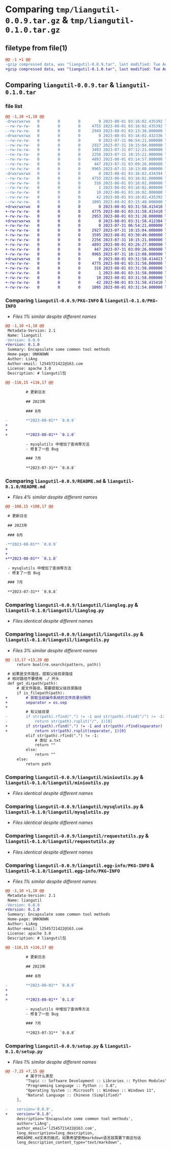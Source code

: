 # Comparing `tmp/liangutil-0.0.9.tar.gz` & `tmp/liangutil-0.1.0.tar.gz`

## filetype from file(1)

```diff
@@ -1 +1 @@
-gzip compressed data, was "liangutil-0.0.9.tar", last modified: Tue Aug  1 03:16:02 2023, max compression
+gzip compressed data, was "liangutil-0.1.0.tar", last modified: Tue Aug  1 03:31:58 2023, max compression
```

## Comparing `liangutil-0.0.9.tar` & `liangutil-0.1.0.tar`

### file list

```diff
@@ -1,18 +1,18 @@
-drwxrwxrwx   0        0        0        0 2023-08-01 03:16:02.435392 liangutil-0.0.9/
--rw-rw-rw-   0        0        0     4755 2023-08-01 03:16:02.435392 liangutil-0.0.9/PKG-INFO
--rw-rw-rw-   0        0        0     2949 2023-08-01 03:13:38.000000 liangutil-0.0.9/README.md
-drwxrwxrwx   0        0        0        0 2023-08-01 03:16:02.432336 liangutil-0.0.9/liangutil/
--rw-rw-rw-   0        0        0        0 2023-07-31 06:54:21.000000 liangutil-0.0.9/liangutil/__init__.py
--rw-rw-rw-   0        0        0     2927 2023-07-31 10:15:04.000000 liangutil-0.0.9/liangutil/lianglog.py
--rw-rw-rw-   0        0        0     3493 2023-07-31 07:12:21.000000 liangutil-0.0.9/liangutil/liangutils.py
--rw-rw-rw-   0        0        0     2256 2023-07-31 10:15:21.000000 liangutil-0.0.9/liangutil/minioutils.py
--rw-rw-rw-   0        0        0     4893 2023-08-01 03:14:57.000000 liangutil-0.0.9/liangutil/mysqlutils.py
--rw-rw-rw-   0        0        0      447 2023-07-31 03:09:26.000000 liangutil-0.0.9/liangutil/redisutils.py
--rw-rw-rw-   0        0        0     9965 2023-07-31 10:13:08.000000 liangutil-0.0.9/liangutil/requestutils.py
-drwxrwxrwx   0        0        0        0 2023-08-01 03:16:02.434394 liangutil-0.0.9/liangutil.egg-info/
--rw-rw-rw-   0        0        0     4755 2023-08-01 03:16:02.000000 liangutil-0.0.9/liangutil.egg-info/PKG-INFO
--rw-rw-rw-   0        0        0      316 2023-08-01 03:16:02.000000 liangutil-0.0.9/liangutil.egg-info/SOURCES.txt
--rw-rw-rw-   0        0        0        1 2023-08-01 03:16:02.000000 liangutil-0.0.9/liangutil.egg-info/dependency_links.txt
--rw-rw-rw-   0        0        0       10 2023-08-01 03:16:02.000000 liangutil-0.0.9/liangutil.egg-info/top_level.txt
--rw-rw-rw-   0        0        0       42 2023-08-01 03:16:02.435392 liangutil-0.0.9/setup.cfg
--rw-rw-rw-   0        0        0     1095 2023-08-01 03:15:40.000000 liangutil-0.0.9/setup.py
+drwxrwxrwx   0        0        0        0 2023-08-01 03:31:58.415410 liangutil-0.1.0/
+-rw-rw-rw-   0        0        0     4775 2023-08-01 03:31:58.415410 liangutil-0.1.0/PKG-INFO
+-rw-rw-rw-   0        0        0     2953 2023-08-01 03:31:28.000000 liangutil-0.1.0/README.md
+drwxrwxrwx   0        0        0        0 2023-08-01 03:31:58.412384 liangutil-0.1.0/liangutil/
+-rw-rw-rw-   0        0        0        0 2023-07-31 06:54:21.000000 liangutil-0.1.0/liangutil/__init__.py
+-rw-rw-rw-   0        0        0     2927 2023-07-31 10:15:04.000000 liangutil-0.1.0/liangutil/lianglog.py
+-rw-rw-rw-   0        0        0     3595 2023-08-01 03:30:49.000000 liangutil-0.1.0/liangutil/liangutils.py
+-rw-rw-rw-   0        0        0     2256 2023-07-31 10:15:21.000000 liangutil-0.1.0/liangutil/minioutils.py
+-rw-rw-rw-   0        0        0     4893 2023-08-01 03:26:27.000000 liangutil-0.1.0/liangutil/mysqlutils.py
+-rw-rw-rw-   0        0        0      447 2023-07-31 03:09:26.000000 liangutil-0.1.0/liangutil/redisutils.py
+-rw-rw-rw-   0        0        0     9965 2023-07-31 10:13:08.000000 liangutil-0.1.0/liangutil/requestutils.py
+drwxrwxrwx   0        0        0        0 2023-08-01 03:31:58.414413 liangutil-0.1.0/liangutil.egg-info/
+-rw-rw-rw-   0        0        0     4775 2023-08-01 03:31:58.000000 liangutil-0.1.0/liangutil.egg-info/PKG-INFO
+-rw-rw-rw-   0        0        0      316 2023-08-01 03:31:58.000000 liangutil-0.1.0/liangutil.egg-info/SOURCES.txt
+-rw-rw-rw-   0        0        0        1 2023-08-01 03:31:58.000000 liangutil-0.1.0/liangutil.egg-info/dependency_links.txt
+-rw-rw-rw-   0        0        0       10 2023-08-01 03:31:58.000000 liangutil-0.1.0/liangutil.egg-info/top_level.txt
+-rw-rw-rw-   0        0        0       42 2023-08-01 03:31:58.415410 liangutil-0.1.0/setup.cfg
+-rw-rw-rw-   0        0        0     1095 2023-08-01 03:31:54.000000 liangutil-0.1.0/setup.py
```

### Comparing `liangutil-0.0.9/PKG-INFO` & `liangutil-0.1.0/PKG-INFO`

 * *Files 1% similar despite different names*

```diff
@@ -1,10 +1,10 @@
 Metadata-Version: 2.1
 Name: liangutil
-Version: 0.0.9
+Version: 0.1.0
 Summary: Encapsulate some common tool methods
 Home-page: UNKNOWN
 Author: LiAng
 Author-email: l2545721422@163.com
 License: apache 3.0
 Description: # liangutil包
         
@@ -116,15 +116,17 @@
         
         # 更新日志
         
         ## 2023年
         
         ### 8月
         
-        **2023-08-01** `0.0.9`
+        
+        
+        **2023-08-01** `0.1.0`
         
         - mysqlutils 中增加了查询等方法
         - 修复了一些 Bug
         
         ### 7月
         
         **2023-07-31** `0.0.8`
```

### Comparing `liangutil-0.0.9/README.md` & `liangutil-0.1.0/README.md`

 * *Files 4% similar despite different names*

```diff
@@ -108,15 +108,17 @@
 
 # 更新日志
 
 ## 2023年
 
 ### 8月
 
-**2023-08-01** `0.0.9`
+
+
+**2023-08-01** `0.1.0`
 
 - mysqlutils 中增加了查询等方法
 - 修复了一些 Bug
 
 ### 7月
 
 **2023-07-31** `0.0.8`
```

### Comparing `liangutil-0.0.9/liangutil/lianglog.py` & `liangutil-0.1.0/liangutil/lianglog.py`

 * *Files identical despite different names*

### Comparing `liangutil-0.0.9/liangutil/liangutils.py` & `liangutil-0.1.0/liangutil/liangutils.py`

 * *Files 3% similar despite different names*

```diff
@@ -13,17 +13,20 @@
     return bool(re.search(pattern, path))
 
 # 如果是文件路径，提取父级目录路径
 # 相对路径不要使用 ./ 开头
 def get_dirpath(path):
     # 是文件路径，需要提取父级目录路径
     if is_filepath(path):
+        # 获取当前操作系统的文件目录分隔符
+        separator = os.sep
+
         # 有父级目录
-        if str(path).rfind(".") != -1 and str(path).rfind("/") != -1:
-            return str(path).rsplit("/", 1)[0]
+        if str(path).rfind(".") != -1 and str(path).rfind(separator) != -1:
+            return str(path).rsplit(separator, 1)[0]
         elif str(path).rfind(".") != -1:
             # 类似 a.txt
             return ""
         else:
             return ""
     else:
         return path
```

### Comparing `liangutil-0.0.9/liangutil/minioutils.py` & `liangutil-0.1.0/liangutil/minioutils.py`

 * *Files identical despite different names*

### Comparing `liangutil-0.0.9/liangutil/mysqlutils.py` & `liangutil-0.1.0/liangutil/mysqlutils.py`

 * *Files identical despite different names*

### Comparing `liangutil-0.0.9/liangutil/requestutils.py` & `liangutil-0.1.0/liangutil/requestutils.py`

 * *Files identical despite different names*

### Comparing `liangutil-0.0.9/liangutil.egg-info/PKG-INFO` & `liangutil-0.1.0/liangutil.egg-info/PKG-INFO`

 * *Files 1% similar despite different names*

```diff
@@ -1,10 +1,10 @@
 Metadata-Version: 2.1
 Name: liangutil
-Version: 0.0.9
+Version: 0.1.0
 Summary: Encapsulate some common tool methods
 Home-page: UNKNOWN
 Author: LiAng
 Author-email: l2545721422@163.com
 License: apache 3.0
 Description: # liangutil包
         
@@ -116,15 +116,17 @@
         
         # 更新日志
         
         ## 2023年
         
         ### 8月
         
-        **2023-08-01** `0.0.9`
+        
+        
+        **2023-08-01** `0.1.0`
         
         - mysqlutils 中增加了查询等方法
         - 修复了一些 Bug
         
         ### 7月
         
         **2023-07-31** `0.0.8`
```

### Comparing `liangutil-0.0.9/setup.py` & `liangutil-0.1.0/setup.py`

 * *Files 1% similar despite different names*

```diff
@@ -7,15 +7,15 @@
         # 属于什么类型
         "Topic :: Software Development :: Libraries :: Python Modules",
         "Programming Language :: Python :: 3.8",
         "Operating System :: Microsoft :: Windows :: Windows 11",
         "Natural Language :: Chinese (Simplified)"
     ],
 
-    version='0.0.9',
+    version='0.1.0',
     description='Encapsulate some common tool methods',
     author='LiAng',
     author_email='l2545721422@163.com',
     long_description=long_description,
     #README.md文本的格式，如果希望使用markdown语言就需要下面这句话
     long_description_content_type="text/markdown",
```

